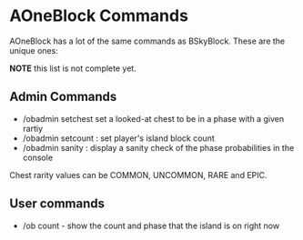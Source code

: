 # AOneBlock Commands

AOneBlock has a lot of the same commands as BSkyBlock. These are the unique ones:

**NOTE** this list is not complete yet.

## Admin Commands

* /obadmin setchest <phase> <rarity> set a looked-at chest to be in a phase with a given rartiy
* /obadmin setcount <name> <count>: set player's island block count
* /obadmin sanity <phase>: display a sanity check of the phase probabilities in the console

Chest rarity values can be COMMON, UNCOMMON, RARE and EPIC.

## User commands

* /ob count - show the count and phase that the island is on right now

